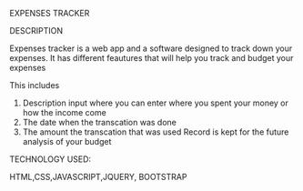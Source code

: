 EXPENSES TRACKER

DESCRIPTION

Expenses tracker is a web app and a software designed to track down your expenses. It has different feautures that will help you track and budget your expenses

This includes
1) Description input where you can enter where you spent your money or how the income come
2) The date when the transcation was done
3) The amount the transcation that was used
Record is kept for the future analysis of your budget



TECHNOLOGY USED:

HTML,CSS,JAVASCRIPT,JQUERY, BOOTSTRAP

